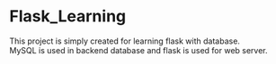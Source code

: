 # Flask_Learning

This project is simply created for learning flask with database.  
MySQL is used in backend database and flask is used for web server.
